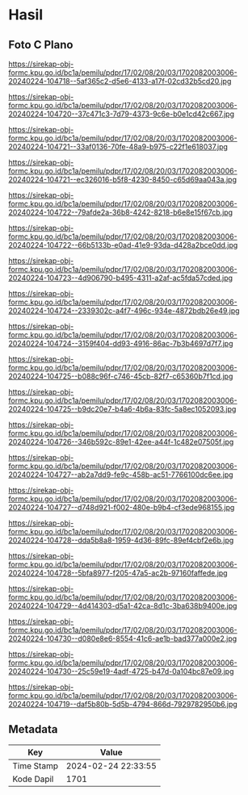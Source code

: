 # Hasil

## Foto C Plano

https://sirekap-obj-formc.kpu.go.id/bc1a/pemilu/pdpr/17/02/08/20/03/1702082003006-20240224-104718--5af365c2-d5e6-4133-a17f-02cd32b5cd20.jpg

https://sirekap-obj-formc.kpu.go.id/bc1a/pemilu/pdpr/17/02/08/20/03/1702082003006-20240224-104720--37c471c3-7d79-4373-9c6e-b0e1cd42c667.jpg

https://sirekap-obj-formc.kpu.go.id/bc1a/pemilu/pdpr/17/02/08/20/03/1702082003006-20240224-104721--33af0136-70fe-48a9-b975-c22f1e618037.jpg

https://sirekap-obj-formc.kpu.go.id/bc1a/pemilu/pdpr/17/02/08/20/03/1702082003006-20240224-104721--ec326016-b5f8-4230-8450-c65d69aa043a.jpg

https://sirekap-obj-formc.kpu.go.id/bc1a/pemilu/pdpr/17/02/08/20/03/1702082003006-20240224-104722--79afde2a-36b8-4242-8218-b6e8e15f67cb.jpg

https://sirekap-obj-formc.kpu.go.id/bc1a/pemilu/pdpr/17/02/08/20/03/1702082003006-20240224-104722--66b5133b-e0ad-41e9-93da-d428a2bce0dd.jpg

https://sirekap-obj-formc.kpu.go.id/bc1a/pemilu/pdpr/17/02/08/20/03/1702082003006-20240224-104723--4d906790-b495-4311-a2af-ac5fda57cded.jpg

https://sirekap-obj-formc.kpu.go.id/bc1a/pemilu/pdpr/17/02/08/20/03/1702082003006-20240224-104724--2339302c-a4f7-496c-934e-4872bdb26e49.jpg

https://sirekap-obj-formc.kpu.go.id/bc1a/pemilu/pdpr/17/02/08/20/03/1702082003006-20240224-104724--3159f404-dd93-4916-86ac-7b3b4697d7f7.jpg

https://sirekap-obj-formc.kpu.go.id/bc1a/pemilu/pdpr/17/02/08/20/03/1702082003006-20240224-104725--b088c96f-c746-45cb-82f7-c65360b7f1cd.jpg

https://sirekap-obj-formc.kpu.go.id/bc1a/pemilu/pdpr/17/02/08/20/03/1702082003006-20240224-104725--b9dc20e7-b4a6-4b6a-83fc-5a8ec1052093.jpg

https://sirekap-obj-formc.kpu.go.id/bc1a/pemilu/pdpr/17/02/08/20/03/1702082003006-20240224-104726--346b592c-89e1-42ee-a44f-1c482e07505f.jpg

https://sirekap-obj-formc.kpu.go.id/bc1a/pemilu/pdpr/17/02/08/20/03/1702082003006-20240224-104727--ab2a7dd9-fe9c-458b-ac51-7766100dc6ee.jpg

https://sirekap-obj-formc.kpu.go.id/bc1a/pemilu/pdpr/17/02/08/20/03/1702082003006-20240224-104727--d748d921-f002-480e-b9b4-cf3ede968155.jpg

https://sirekap-obj-formc.kpu.go.id/bc1a/pemilu/pdpr/17/02/08/20/03/1702082003006-20240224-104728--dda5b8a8-1959-4d36-89fc-89ef4cbf2e6b.jpg

https://sirekap-obj-formc.kpu.go.id/bc1a/pemilu/pdpr/17/02/08/20/03/1702082003006-20240224-104728--5bfa8977-f205-47a5-ac2b-97160faffede.jpg

https://sirekap-obj-formc.kpu.go.id/bc1a/pemilu/pdpr/17/02/08/20/03/1702082003006-20240224-104729--4d414303-d5a1-42ca-8d1c-3ba638b9400e.jpg

https://sirekap-obj-formc.kpu.go.id/bc1a/pemilu/pdpr/17/02/08/20/03/1702082003006-20240224-104730--d080e8e6-8554-41c6-ae1b-bad377a000e2.jpg

https://sirekap-obj-formc.kpu.go.id/bc1a/pemilu/pdpr/17/02/08/20/03/1702082003006-20240224-104730--25c59e19-4adf-4725-b47d-0a104bc87e09.jpg

https://sirekap-obj-formc.kpu.go.id/bc1a/pemilu/pdpr/17/02/08/20/03/1702082003006-20240224-104719--daf5b80b-5d5b-4794-866d-7929782950b6.jpg


## Metadata

| Key        | Value               |
| ---------- | ------------------- |
| Time Stamp | 2024-02-24 22:33:55 |
| Kode Dapil | 1701                |



